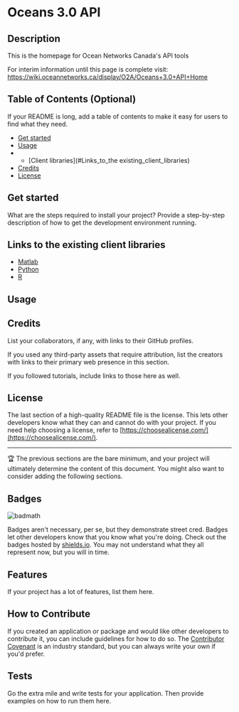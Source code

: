 # Oceans 3.0 API

## Description

This is the homepage for Ocean Networks Canada's API tools

For interim information until this page is complete visit: https://wiki.oceannetworks.ca/display/O2A/Oceans+3.0+API+Home

## Table of Contents (Optional)

If your README is long, add a table of contents to make it easy for users to find what they need.

- [Get started](#get_started)
- [Usage](#usage)
-  - [Client libraries](#Links_to_the existing_client_libraries)
- [Credits](#credits)
- [License](#license)

## Get started

What are the steps required to install your project? Provide a step-by-step description of how to get the development environment running.

## Links to the existing client libraries
 - [Matlab](https://github.com/OceanNetworksCanada/api-matlab-client)
 - [Python](https://github.com/OceanNetworksCanada/api-python-client)
 - [R](https://github.com/OceanNetworksCanada/api-r-client)
## Usage



## Credits

List your collaborators, if any, with links to their GitHub profiles.

If you used any third-party assets that require attribution, list the creators with links to their primary web presence in this section.

If you followed tutorials, include links to those here as well.

## License

The last section of a high-quality README file is the license. This lets other developers know what they can and cannot do with your project. If you need help choosing a license, refer to [https://choosealicense.com/](https://choosealicense.com/).

---

🏆 The previous sections are the bare minimum, and your project will ultimately determine the content of this document. You might also want to consider adding the following sections.

## Badges

![badmath](https://img.shields.io/github/languages/top/lernantino/badmath)

Badges aren't necessary, per se, but they demonstrate street cred. Badges let other developers know that you know what you're doing. Check out the badges hosted by [shields.io](https://shields.io/). You may not understand what they all represent now, but you will in time.

## Features

If your project has a lot of features, list them here.

## How to Contribute

If you created an application or package and would like other developers to contribute it, you can include guidelines for how to do so. The [Contributor Covenant](https://www.contributor-covenant.org/) is an industry standard, but you can always write your own if you'd prefer.

## Tests

Go the extra mile and write tests for your application. Then provide examples on how to run them here.
